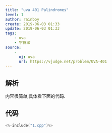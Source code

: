```yaml
---
title: "uva 401 Palindromes"
level: 1
author: rainboy
create: 2019-06-03 01:33
update: 2019-06-03 01:33
tags:
    - uva
    - 字符串
source:
    - 
      oj: uva
      url: https://vjudge.net/problem/UVA-401
---
```


## 解析

内容很简单,具体看下面的代码.

## 代码

```c
<%-include("1.cpp")%>
```

